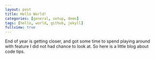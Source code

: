 ```yaml
---
layout: post
title: Hello World!
categories: [general, setup, demo]
tags: [hello, world, github, jekyll]
fullview: true
---
```


End of year is getting closer, and got some time to spend playing around with feature I did not had chance
to look at. So here is a little blog about code tips.